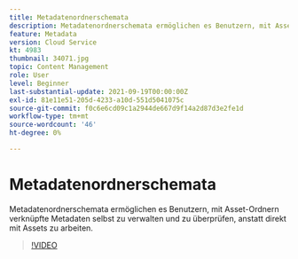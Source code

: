 ```yaml
---
title: Metadatenordnerschemata
description: Metadatenordnerschemata ermöglichen es Benutzern, mit Asset-Ordnern verknüpfte Metadaten selbst zu verwalten und zu überprüfen, anstatt direkt mit Assets zu arbeiten.
feature: Metadata
version: Cloud Service
kt: 4983
thumbnail: 34071.jpg
topic: Content Management
role: User
level: Beginner
last-substantial-update: 2021-09-19T00:00:00Z
exl-id: 81e11e51-205d-4233-a10d-551d5041075c
source-git-commit: f0c6e6cd09c1a2944de667d9f14a2d87d3e2fe1d
workflow-type: tm+mt
source-wordcount: '46'
ht-degree: 0%

---
```


# Metadatenordnerschemata

Metadatenordnerschemata ermöglichen es Benutzern, mit Asset-Ordnern verknüpfte Metadaten selbst zu verwalten und zu überprüfen, anstatt direkt mit Assets zu arbeiten.

>[!VIDEO](https://video.tv.adobe.com/v/34071/?quality=12&learn=on&hidetitle=true)
